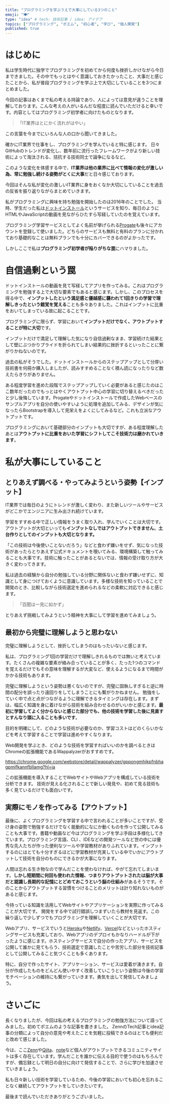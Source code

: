 ```yaml
---
title: "プログラミングを学ぶうえで大事にしている3つのこと"
emoji: "🍽"
type: "idea" # tech: 技術記事 / idea: アイデア
topics: ["プログラミング", "ポエム", "初心者", "学び", "個人開発"]
published: true
---
```


# はじめに

私は学生時代に独学でプログラミングを初めてから何度も挫折しかけながら今日まできました。その中でもっとはやく意識しておきたかったこと、大事だと感じたことから、私が普段プログラミングを学ぶ上で大切にしていることを3つにまとめました。

今回の記事はあくまで私の考える持論であり、人によっては意見が違うことを理解しております。こんな考えの人がいるんだな程度に読んでいただけると幸いです。内容としてはプログラミング初学者に向けたものとなります。

> 「IT業界はとにかく流れがはやい」

この言葉を今までにいろんな人の口から聞いてきました。

確かにIT業界で仕事をし、プログラミングを学んでいると特に感じます。
日々GitHubのトレンドが変化し、数年前に流行ったフレームワークがより新しい技術によって淘汰される、拮抗する技術同士で論争になるなど。

このような変化を体感する中で、**IT業界は他の業界に比べて情報の変化が激しい為、常に勉強し続ける姿勢がとくに大事**だと日々感じております。

今回はそんな私が変化の激しいIT業界に身をおくなか大切にしていることを過去の反省を振り返りながらまとめていきます。

私がプログラミングに興味を持ち勉強を開始したのは2016年のことでした。
当時、学生だった私は[ドットインストール](https://dotinstall.com/)というサービスを知り、毎日のようにHTMLやJavaScriptの動画を見ながらひたすら写経していたのを覚えています。

プログラミング学習サービスとしてよく名前が挙げられる[Progate](https://prog-8.com/)も後々にアカウントを登録して使いました。どちらのサービスも無料と有料のプランに分かれており基礎的なことは無料プランでも十分にカバーできるのがよかったです。

しかしここで私は**プログラミング初学者が陥りがちな罠**にハマりました。

# 自信過剰という罠

ドットインストールの動画を見て写経してアプリを作ってみる。これはプログラミングを勉強する上で大切な要素でもあると感じます。しかし、このプロセスを得る中で、**インプットしたという満足感と優越感に襲われて1回きりの学習で理解しきったという錯覚を覚える**ことも多々ありました。これはインプットに比重をおいてしまっている故に起こることです。

プログラミングに限らず、学習において**インプットだけでなく、アウトプットすることが特に大切**です。

インプットだけで満足して理解した気になり自信過剰なまま、学習続けた結果として壁にぶつかりプライドを折られてしまい結果的に挫折するといったことに繋がりかねないのです。

過去の私がそうでした。ドットインストールからのステップアップとして分厚い技術書を何冊か購入しましたが、読みすすめることなく積ん読になったりなど数えたらきりがありません。

ある程度学習を進めた段階でステップアップしていく必要があると感じたのはここ数年だったのでもっとはやくアウトプット中心の学習に切り替えるべきだったと少し後悔しています。Progateやドットインストールで作成したWebベースのサンプルアプリを自分の使いやすいように処理を追加してみる、デザインが気になったらBootstrapを導入して見栄えをよくにしてみるなど。これも立派なアウトプットです。

プログラミングにおいて基礎部分のインプットも大切ですが、ある程度理解したあとは**アウトプットに比重をおいた学習にシフトしてこそ技術力は磨かれていきます**。

# 私が大事にしていること

## とりあえず調べる・やってみようという姿勢【インプット】

IT業界では毎日のようにトレンドが激しく変わり、また新しいツールやサービスがどこかでエンジニアに生み出され続けています。

学習をすすめる中で正しい情報をうまく取り入れ、学んでいくことは大切です。アウトプットが大切といっても**インプットなしではアウトプットできません**。**土台作りとしてのインプットも大切となります。**

「この技術は今後使いことないだろう」などと食わず嫌いをせず、気になった技術があったらとりあえず公式ドキュメントを覗いてみる、環境構築して触ってみることも大事です。技術に触ったことがあるとないでは、情報の受け取り方が大きく変わってきます。

私は過去の経験から自分の勉強している分野に関係ないと食わず嫌いせずに、知識として身につけておくように意識しています。多様な技術を知っていることで開発のとき、比較しながら技術選定を進められるなどの柔軟に対応できると感じます。

> 「百聞は一見に如かず」

とりあえず挑戦してみようという精神を大事にして学習を進めてみましょう。

## 最初から完璧に理解しようと思わない

完璧に理解しようとして、挫折してしまうのはもったいないと感じます。

私は、プログラミング1回の学習だけで理解しきれるものでは無いと考えています。たくさんの複雑な要素が絡み合っていることが多く、たった1つのコマンドを覚えるだけでもその意味を理解するが大変など、使えるようになるまで時間がかかる技術もあります。

完璧に理解しようという姿勢は悪くないのですが、完璧に固執しすぎると逆に時間の配分を誤ったり遠回りをしてしまうことにも繋がりかねません。
勉強をしていく中で点と点がつながるように理解できるタイミングは存在します。まずは、幅広く知識を身に着けながら技術を組み合わせるのがいいかと感じます。**最初に学習してよく分からないと感じた部分でも、他の技術を学習した後に見直すとすんなり頭に入ることも多いです**。

目的を明確にして、どのような技術が必要なのか、学習コストはどのくらいかなどを考えて学習することで学習は進めやすくなります。

Web開発を学ぶとき、どのような技術を学習すればいいのかを調べるときはChromeの拡張機能であるWappalyzerがおすすめです。

https://chrome.google.com/webstore/detail/wappalyzer/gppongmhjkpfnbhagpmjfkannfbllamg?hl=ja

この拡張機能を導入することでWebサイトやWebアプリを構成している技術を分析できます。
技術が見える化されることで新しい発見や、初めて見る技術も多く見ているだけでも面白いです。

## 実際にモノを作ってみる【アウトプット】

最後に、よくプログラミングを学習する中で言われることが多いことですが、受け身の姿勢で勉強するだけでなく能動的になにか動くものを作って公開してみることも大事です。書籍や動画など今はプログラミングを学ぶ手段は多様化してきています。プログラミング言語、CLI 、IDEなどの開発ツールなど世の中には優秀な先人たちが作った便利なツールや学習教材がありふれています。インプットするのにはとても十分すぎるほどに学習教材が充実している中でいかにアウトプットして技術を自分のものにできるかが大事になります。

人間は忘れる生き物なので学んだことを使わなければ、やがて忘れてしまいます。**しかし短期間に何回も使われた情報、つまりアウトプットされたは脳が大事だと認識し長期的な記憶にとどめておこうという脳の仕組み**があるそうです。そのことからアウトプットする習慣をつけることのメリットは計り知れないものがあると感じます。

今持っている知識を活用してWebサイトやアプリケーションを実際に作ってみることが大切です。
開発をする中で試行錯誤しつまずいたら教材を見返す。この繰り返しで少しずつでもプログラミングを理解していくことが大切です。

Webアプリ、サービスでいうと[Heroku](https://dashboard.heroku.com/apps)や[Netlify](https://www.netlify.com/)、[Vercel](https://vercel.com/)などといったホスティングサービスも充実しており、Webアプリのデプロイもかなりハードルが下がったように感じます。ホスティングサービスで自分の作ったアプリ、サービスを公開して誰かに見てもらう、技術選定で意識したことや苦労した部分を技術記事として公開してみること気づくことも多くあります。

特に、自分で作ったサイト、アプリケーション、サービスは愛着が湧きます。自分が作成したものをどんどん使いやすく改善していこうという姿勢は今後の学習モチベーションの維持にも繋がっていきます。勇気を出して発信してみましょう。

# さいごに

長くなりましたが、今回は私の考えるプログラミングの勉強方法について語ってみました。初めてポエムのような記事を書きました。
ZennのTech記事とidea記事の分類によって自分の意見や考えたことを気軽に投稿できるのはとても便利だと改めて感じました。

今は、ここ[Zenn](https://zenn.dev/)や[Qiita](https://qiita.com/)、[note](https://note.com/)など個人がアウトプットできるコミュニティサイトは多く存在しています。学んだことを誰かに伝える目的で使うのはもちろんですが、備忘録として明日の自分に向けて発信することで、さらに学びを加速させていきましょう。

私も日々新しい技術を学習しているため、今後の学習においても初心を忘れることなく継続してアウトプットをしていきたいです。

最後まで読んでいただきありがとうございました。
